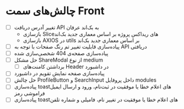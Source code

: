 # چالش‌های سمت Front
- [ ] تغییر آدرس دریافت API به بک‌اند عرفان
	- بازسازی Sliceهای ریداکس پروژه بر اساس معماری جدید بک‌اند
	- بازسازی AXIOS در utils بر اساس معماری جدید بک‌اند
- [ ] پیاده‌سازی قابلیت تغییر تم رنگ صفحات با توجه به API دریافتی
- [ ] پیاده‌سازی صفحه‌ی 404 شخصی‌سازی شده
- [ ] حل مشکل ShareModal از نوع medium
	- [ ] برداشتن کامنت‌های Header در داشبورد
- [ ] پیاده‌سازی صفحه نمایش تقویم در داشبورد
- [ ] حل چالش ProfileButton و SearchInput داخل پروفایل modules
- [ ] پیاده‌سازی toastهای اعلام خطا یا موفقیت در ثبت‌نام، ورود و ارسال ایمیل فراموشی رمز
- [ ] پیاده‌سازی toastهای اعلام خطا یا موفقیت در تغییر نام، فامیلی و شماره تلفن
